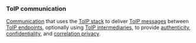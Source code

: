 ### ToIP communication

<p class="c8"><span class="c2"><a class="c3" href="#h.w02a6srdng3j">Communication</a></span><span>&nbsp;that uses the </span><span class="c2"><a class="c3" href="#h.wms58fgdch9m">ToIP stack</a></span><span>&nbsp;to deliver </span><span class="c2"><a class="c3" href="#h.5th2gmjr7ij">ToIP messages</a></span><span>&nbsp;between </span><span class="c2"><a class="c3" href="#h.2ahqabymbkn3">ToIP endpoints</a></span><span>, optionally using </span><span class="c2"><a class="c3" href="#h.hcobm4uk16ff">ToIP intermediaries</a></span><span>, to provide </span><span class="c2"><a class="c3" href="#h.pitlm5jn3v6u">authenticity</a></span><span>, </span><span class="c2"><a class="c3" href="#h.445sv27j3c2m">confidentiality</a></span><span>, and </span><span class="c2"><a class="c3" href="#h.7a6p0irhnbh5">correlation privacy</a></span><span>.</span></p>